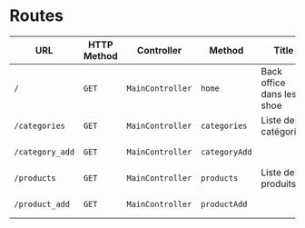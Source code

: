# Routes


| URL | HTTP Method | Controller | Method | Title | Content | Comment |
|--|--|--|--|--|--|--|
| `/` | `GET` | `MainController` | `home` |Back office dans les shoe | 5 categories | - |
| `/categories` | `GET` | `MainController` | `categories` | Liste des catégories | les catégories | - |
|`/category_add`|`GET`|`MainController`|`categoryAdd`||The products|-|
|`/products`|`GET`|`MainController`|`products`|Liste des produits|The products|-|
|`/product_add`|`GET`|`MainController`|`productAdd`||The product|-|